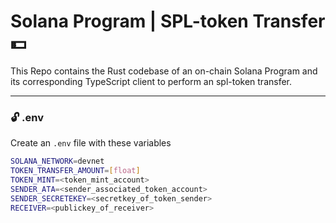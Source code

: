 
# Solana Program | SPL-token Transfer :dollar:

This Repo contains the Rust codebase of an on-chain Solana Program and its corresponding TypeScript client to perform an spl-token transfer.

---

### :unlock: .env
Create an `.env` file with these variables
```bash
SOLANA_NETWORK=devnet
TOKEN_TRANSFER_AMOUNT=[float]
TOKEN_MINT=<token_mint_account>
SENDER_ATA=<sender_associated_token_account>
SENDER_SECRETEKEY=<secretkey_of_token_sender>
RECEIVER=<publickey_of_receiver>
```